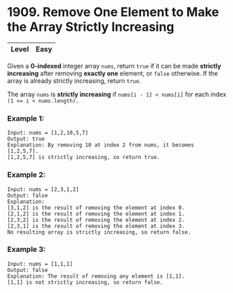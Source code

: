 # 1909. Remove One Element to Make the Array Strictly Increasing

| Level | Easy |
| ----- | ---- |

Given a **0-indexed** integer array `nums`, return `true` if it can be made **strictly increasing** after removing **exactly one** element, or `false` otherwise. If the array is already strictly increasing, return `true`.

The array `nums` is **strictly increasing** if `nums[i - 1] < nums[i]` for each index `(1 <= i < nums.length).`

 

### Example 1:
```
Input: nums = [1,2,10,5,7]
Output: true
Explanation: By removing 10 at index 2 from nums, it becomes [1,2,5,7].
[1,2,5,7] is strictly increasing, so return true.
```
### Example 2:
```
Input: nums = [2,3,1,2]
Output: false
Explanation:
[3,1,2] is the result of removing the element at index 0.
[2,1,2] is the result of removing the element at index 1.
[2,3,2] is the result of removing the element at index 2.
[2,3,1] is the result of removing the element at index 3.
No resulting array is strictly increasing, so return false.
```
### Example 3:
```
Input: nums = [1,1,1]
Output: false
Explanation: The result of removing any element is [1,1].
[1,1] is not strictly increasing, so return false.
```